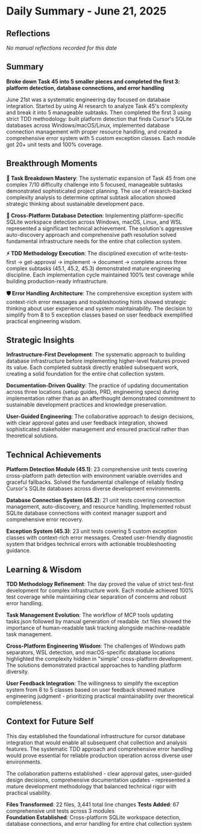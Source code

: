 # Daily Summary - June 21, 2025

## Reflections

*No manual reflections recorded for this date*

## Summary

**Broke down Task 45 into 5 smaller pieces and completed the first 3: platform detection, database connections, and error handling**

June 21st was a systematic engineering day focused on database integration. Started by using AI research to analyze Task 45's complexity and break it into 5 manageable subtasks. Then completed the first 3 using strict TDD methodology: built platform detection that finds Cursor's SQLite databases across Windows/macOS/Linux, implemented database connection management with proper resource handling, and created a comprehensive error system with 5 custom exception classes. Each module got 20+ unit tests and 100% coverage.

## Breakthrough Moments

**🎯 Task Breakdown Mastery**: The systematic expansion of Task 45 from one complex 7/10 difficulty challenge into 5 focused, manageable subtasks demonstrated sophisticated project planning. The use of research-backed complexity analysis to determine optimal subtask allocation showed strategic thinking about sustainable development pace.

**🔧 Cross-Platform Database Detection**: Implementing platform-specific SQLite workspace detection across Windows, macOS, Linux, and WSL represented a significant technical achievement. The solution's aggressive auto-discovery approach and comprehensive path resolution solved fundamental infrastructure needs for the entire chat collection system.

**⚡ TDD Methodology Execution**: The disciplined execution of write-tests-first → get-approval → implement → document → complete across three complex subtasks (45.1, 45.2, 45.3) demonstrated mature engineering discipline. Each implementation cycle maintained 100% test coverage while building production-ready infrastructure.

**🛡️ Error Handling Architecture**: The comprehensive exception system with context-rich error messages and troubleshooting hints showed strategic thinking about user experience and system maintainability. The decision to simplify from 8 to 5 exception classes based on user feedback exemplified practical engineering wisdom.

## Strategic Insights

**Infrastructure-First Development**: The systematic approach to building database infrastructure before implementing higher-level features proved its value. Each completed subtask directly enabled subsequent work, creating a solid foundation for the entire chat collection system.

**Documentation-Driven Quality**: The practice of updating documentation across three locations (setup guides, PRD, engineering specs) during implementation rather than as an afterthought demonstrated commitment to sustainable development practices and knowledge preservation.

**User-Guided Engineering**: The collaborative approach to design decisions, with clear approval gates and user feedback integration, showed sophisticated stakeholder management and ensured practical rather than theoretical solutions.

## Technical Achievements

**Platform Detection Module (45.1)**: 23 comprehensive unit tests covering cross-platform path detection with environment variable overrides and graceful fallbacks. Solved the fundamental challenge of reliably finding Cursor's SQLite databases across diverse development environments.

**Database Connection System (45.2)**: 21 unit tests covering connection management, auto-discovery, and resource handling. Implemented robust SQLite database connections with context manager support and comprehensive error recovery.

**Exception System (45.3)**: 23 unit tests covering 5 custom exception classes with context-rich error messages. Created user-friendly diagnostic system that bridges technical errors with actionable troubleshooting guidance.

## Learning & Wisdom

**TDD Methodology Refinement**: The day proved the value of strict test-first development for complex infrastructure work. Each module achieved 100% test coverage while maintaining clear separation of concerns and robust error handling.

**Task Management Evolution**: The workflow of MCP tools updating tasks.json followed by manual generation of readable .txt files showed the importance of human-readable task tracking alongside machine-readable task management.

**Cross-Platform Engineering Wisdom**: The challenges of Windows path separators, WSL detection, and macOS-specific database locations highlighted the complexity hidden in "simple" cross-platform development. The solutions demonstrated practical approaches to handling platform diversity.

**User Feedback Integration**: The willingness to simplify the exception system from 8 to 5 classes based on user feedback showed mature engineering judgment - prioritizing practical maintainability over theoretical completeness.

## Context for Future Self

This day established the foundational infrastructure for cursor database integration that would enable all subsequent chat collection and analysis features. The systematic TDD approach and comprehensive error handling would prove essential for reliable production operation across diverse user environments.

The collaboration patterns established - clear approval gates, user-guided design decisions, comprehensive documentation updates - represented a mature development methodology that balanced technical rigor with practical usability.

**Files Transformed**: 22 files, 3,441 total line changes
**Tests Added**: 67 comprehensive unit tests across 3 modules  
**Foundation Established**: Cross-platform SQLite workspace detection, database connections, and error handling for entire chat collection system 